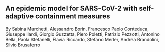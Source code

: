 ## An epidemic model for SARS-CoV-2 with self-adaptive containment measures

By Sabina Marchetti, Alessandro Borin, Francesco Paolo Conteduca, Giuseppe Ilardi, Giorgio Guzzetta, Piero Poletti, Patrizio Pezzotti, Antonino Bella, Paola Stefanelli, Flavia Riccardo, Stefano Merler, Andrea Brandolini, Silvio Brusaferro
